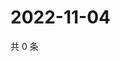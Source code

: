 # 2022-11-04

共 0 条

<!-- BEGIN WEIBO -->
<!-- 最后更新时间 Fri Nov 04 2022 12:41:46 GMT+0800 (China Standard Time) -->

<!-- END WEIBO -->
